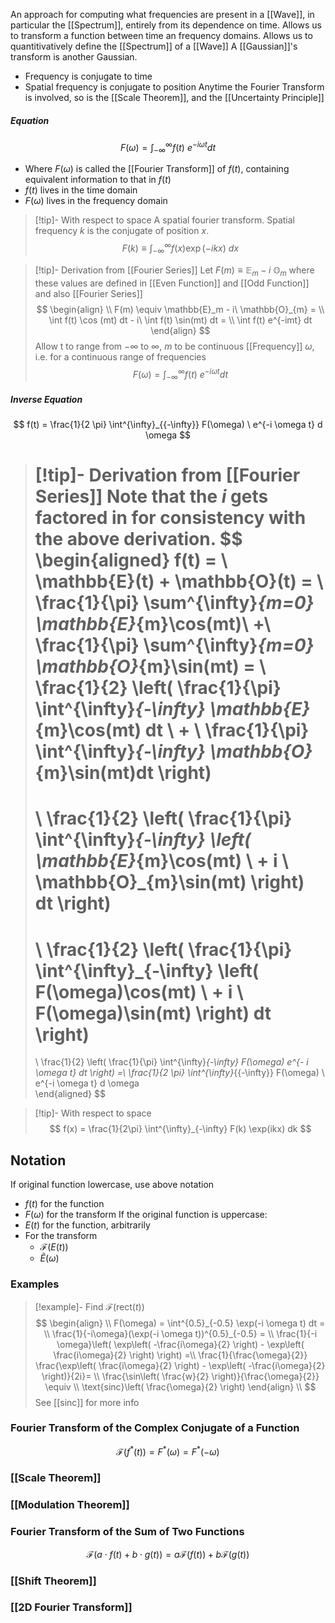 An approach for computing what frequencies are present in a [[Wave]], in particular the [[Spectrum]], entirely from its dependence on time.
Allows us to transform a function between time an frequency domains.
Allows us to quantitivatively define the [[Spectrum]] of a [[Wave]]
A [[Gaussian]]'s transform is another Gaussian.
* Frequency is conjugate to time
* Spatial frequency is conjugate to position
Anytime the Fourier Transform is involved, so is the [[Scale Theorem]], and the [[Uncertainty Principle]]
##### Equation
$$
F(\omega) = \int^{\infty}_{{-\infty}} f(t)\ e^{-i \omega t} dt
$$
* Where $F(\omega)$ is called the [[Fourier Transform]] of $f(t)$, containing equivalent information to that in $f(t)$
* $f(t)$ lives in the time domain
* $F(\omega)$ lives in the frequency domain

> [!tip]- With respect to space
A spatial fourier transform. Spatial frequency $k$ is the conjugate of position $x$. 
> $$
> F(k) \equiv \int^{\infty}_{-\infty} f(x) \exp(-ikx)\ dx
> $$

> [!tip]- Derivation from [[Fourier Series]]
> Let $F(m) \equiv \mathbb{E}_m - i\ \mathbb{O}_{m}$ 
> where these values are defined in [[Even Function]] and [[Odd Function]] and also [[Fourier Series]]
> $$
> \begin{align} \\
> F(m) \equiv
> \mathbb{E}_m - i\ \mathbb{O}_{m} = \\
> \int f(t) \cos (mt) dt - i\ \int f(t) \sin(mt) dt = \\
> \int f(t) e^{-imt} dt
> \end{align}
> $$
> Allow t to range from $-\infty$ to $\infty$, $m$ to be continuous [[Frequency]] $\omega$, i.e. for a continuous range of frequencies
> $$
> F(\omega) = \int^{\infty}_{{-\infty}} f(t)\ e^{-i \omega t} dt
> $$

##### Inverse Equation
$$
f(t) = \frac{1}{2 \pi}  \int^{\infty}_{{-\infty}} F(\omega) \ e^{-i \omega t} d \omega
$$

> [!tip]- Derivation from [[Fourier Series]]
> Note that the $i$ gets factored in for consistency with the above derivation.
> $$
> \begin{aligned}
> f(t) = \\
> \mathbb{E}(t) + \mathbb{O}(t) = \\
> \frac{1}{\pi} \sum^{\infty}_{m=0} \mathbb{E}_{m}\cos(mt)\ +\ \frac{1}{\pi} \sum^{\infty}_{m=0} \mathbb{O}_{m}\sin(mt) =
> \\
> \frac{1}{2} \left(
> \frac{1}{\pi} \int^{\infty}_{-\infty} \mathbb{E}_{m}\cos(mt) dt
> \ +
> \ \frac{1}{\pi} \int^{\infty}_{-\infty} \mathbb{O}_{m}\sin(mt)dt 
> \right)
> =
> \\
> \frac{1}{2} \left(
> \frac{1}{\pi} \int^{\infty}_{-\infty} \left( \mathbb{E}_{m}\cos(mt) 
> \ +
> i \ \mathbb{O}_{m}\sin(mt) \right) dt
> \right)
> =
> \\
> \frac{1}{2} \left(
> \frac{1}{\pi} \int^{\infty}_{-\infty} \left( F(\omega)\cos(mt) 
> \ +
> i \ F(\omega)\sin(mt) \right) dt
> \right)
> =
> \\
> \frac{1}{2} \left(
> \frac{1}{\pi} \int^{\infty}_{-\infty} F(\omega) e^{- i \omega t} dt
> \right)
> =\\
> \frac{1}{2 \pi}  \int^{\infty}_{{-\infty}} F(\omega) \ e^{-i \omega t} d \omega\
> \end{aligned}
> $$

> [!tip]- With respect to space 
> $$
> f(x) = \frac{1}{2\pi} \int^{\infty}_{-\infty} F(k) \exp(ikx) dk
> $$

## Notation
If original function lowercase, use above notation
* $f(t)$ for the function
* $F(\omega)$ for the transform
If the original function is uppercase:
* $E(t)$ for the function, arbitrarily
* For the transform
	* $\mathcal{F}\left(E(t)\right)$ 
	* $\tilde{E}(\omega)$

### Examples
> [!example]- Find $\mathcal{F}(\text{rect}(t))$
> $$
> \begin{align} \\
> F(\omega) = \int^{0.5}_{-0.5} \exp(-i \omega t) dt = \\
> \frac{1}{-i\omega}(\exp(-i \omega t))^{0.5}_{-0.5} = \\
> \frac{1}{-i \omega}\left( \exp\left( -\frac{i\omega}{2} \right) - \exp\left( \frac{i\omega}{2} \right) \right) =\\
> \frac{1}{\frac{\omega}{2}} \frac{\exp\left( \frac{i\omega}{2} \right) - \exp\left( -\frac{i\omega}{2} \right)}{2i}= \\
> \frac{\sin\left( \frac{w}{2} \right)}{\frac{\omega}{2}}  \equiv \\
> \text{sinc}\left( \frac{\omega}{2} \right)
> \end{align} \\
> $$
See [[sinc]] for more info

### Fourier Transform of the Complex Conjugate of a Function
$$
\mathcal{F}(f^*(t)) = F^*(\omega) = F^*(-\omega)
$$
### [[Scale Theorem]]

### [[Modulation Theorem]]

### Fourier Transform of the Sum of Two Functions
$$
\mathcal{F}(a \cdot f(t) + b \cdot g(t)) = a \mathcal{F}(f(t)) + b \mathcal{F}(g(t))
$$
### [[Shift Theorem]]

### [[2D Fourier Transform]]
